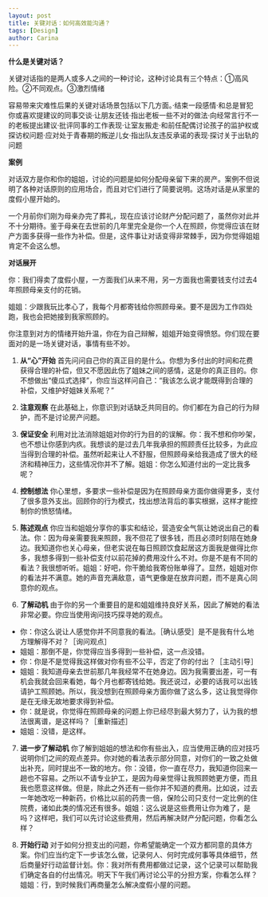 ```yaml
---
layout: post
title: 关键对话：如何高效能沟通？
tags: [Design]
author: Carina
---
```


**什么是关键对话？**

关键对话指的是两人或多人之间的一种讨论，这种讨论具有三个特点：①高风险。②不同观点。③激烈情绪

容易带来灾难性后果的关键对话场景包括以下几方面。·结束一段感情·和总是冒犯你或喜欢提建议的同事交谈·让朋友还钱·指出老板一些不对的做法·向经常言行不一的老板提出建议·批评同事的工作表现·让室友搬走·和前任配偶讨论孩子的监护权或探访权问题·应对处于青春期的叛逆儿女·指出队友违反承诺的表现·探讨关于出轨的问题

**案例**

对话双方是你和你的姐姐，讨论的问题是如何分配母亲留下来的房产。案例不但说明了各种对话原则的应用场合，而且对它们进行了简要说明。这场对话是从家里的度假小屋开始的。

一个月前你们刚为母亲办完了葬礼，现在应该讨论财产分配问题了，虽然你对此并不十分期待。鉴于母亲在去世前的几年里完全是你一个人在照顾，你觉得应该在财产方面多获得一些作为补偿。但是，这件事让对话变得非常棘手，因为你觉得姐姐肯定不会这么想。

**对话展开**

你：我们得卖了度假小屋，一方面我们从来不用，另一方面我也需要钱支付过去4年照顾母亲支付的花销。

姐姐：少跟我玩比孝心了，我每个月都寄钱给你照顾母亲。要不是因为工作四处跑，我也会把她接到我家照顾的。

你注意到对方的情绪开始升温，你在为自己辩解，姐姐开始变得愤怒。你们现在要面对的是一场关键对话，事情有些不妙。

1. **从“心”开始** 首先问问自己你的真正目的是什么。你想为多付出的时间和花费获得合理的补偿，但又不愿因此伤了姐妹之间的感情，这是你的真正目的。你不想做出“傻瓜式选择”，你应当这样问自己：“我该怎么说才能既得到合理的补偿，又维护好姐妹关系呢？”

2. **注意观察** 在此基础上，你意识到对话缺乏共同目的。你们都在为自己的行为辩护，而不是讨论房产问题。

3. **保证安全** 利用对比法消除姐姐对你的行为目的的误解。你：我不想和你吵架，也不想让你感到内疚。我想谈的是过去几年我承担的照顾责任比较多，为此应当得到合理的补偿。虽然听起来让人不舒服，但照顾母亲给我造成了很大的经济和精神压力，这些情况你并不了解。姐姐：你怎么知道付出的一定比我多呢？

4. **控制想法** 你心里想，多要求一些补偿是因为在照顾母亲方面你做得更多，支付了很多意外支出。回顾你的行为模式，找出想法背后的事实根据，这样才能控制你的愤怒情绪。

5. **陈述观点** 你应当和姐姐分享你的事实和结论，营造安全气氛让她说出自己的看法。你：因为母亲需要我来照顾，我不但花了很多钱，而且必须时刻陪在她身边。我知道你也关心母亲，但老实说在每日照顾饮食起居这方面我是做得比你多，我想多得到一些补偿支付以前花掉的费用没什么不对。你是不是有不同的看法？我很想听听。姐姐：好吧，你干脆给我寄份账单得了。显然，姐姐对你的看法并不满意。她的声音充满敌意，语气更像是在放弃问题，而不是真心同意你的观点。

6. **了解动机** 由于你的另一个重要目的是和姐姐维持良好关系，因此了解她的看法非常必要。你应当使用询问技巧探寻她的观点。

- 你：你这么说让人感觉你并不同意我的看法。［确认感受］是不是我有什么地方理解得不对？［询问观点］
- 姐姐：那倒不是，你觉得应当多得到一些补偿，这一点没错。
- 你：你是不是觉得我这样做对你有些不公平，否定了你的付出？［主动引导］
- 姐姐：我知道母亲去世前那几年我经常不在她身边。因为我需要出差，可一有机会我就会回来看她，每个月也都寄钱给她。我还说过，必要的话我可以出钱请护工照顾她。所以，我没想到在照顾母亲方面你做了这么多，这让我觉得你是在无缘无故地要求得到补偿。
- 你：就是说，你觉得在照顾母亲的问题上你已经尽到最大努力了，认为我的想法很离谱，是这样吗？［重新描述］
- 姐姐：没错，是这样。

7. **进一步了解动机** 你了解到姐姐的想法和你有些出入，应当使用正确的应对技巧说明你们之间的观点差异。你对她的看法表示部分同意，对你们的一致之处做出补充，同时提出不一致的地方。你：没错，你一直在尽力，我知道你回来一趟也不容易。之所以不请专业护工，是因为母亲觉得让我照顾她更方便，而且我也愿意这样做。但是，除此之外还有一些你并不知道的费用。比如说，过去一年她改吃一种新药，价格比以前的药贵一倍，保险公司只支付一定比例的住院费，诸如此类的情况还有很多。姐姐：这么说是这些费用让你为难了，是吗？这样吧，我们可以先讨论这些费用，然后再解决财产分配问题，你看怎么样？

8. **开始行动** 对于如何分担支出的问题，你希望能确定一个双方都同意的具体方案。你们应当约定下一步该怎么做，记录何人、何时完成何事等具体细节，然后商量好行动监督计划。你：我对所有费用都做过记录，这个记录可以帮助我们确定各自的付出情况。明天下午我们再讨论公平的分担方案，你看怎么样？姐姐：行，到时候我们再商量怎么解决度假小屋的问题。
